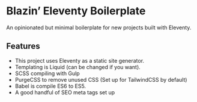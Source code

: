 # Blazin’ Eleventy Boilerplate

An opinionated but minimal boilerplate for new projects built with Eleventy.

## Features 

- This project uses Eleventy as a static site generator.
- Templating is Liquid (can be changed if you want).
- SCSS compiling with Gulp 
- PurgeCSS to remove unused CSS (Set up for TailwindCSS by default)
- Babel is compile ES6 to ES5.
- A good handful of SEO meta tags set up

